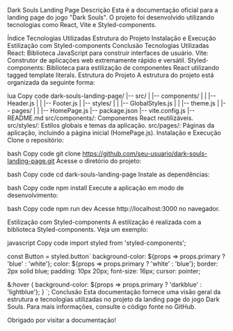 Dark Souls Landing Page
Descrição
Esta é a documentação oficial para a landing page do jogo "Dark Souls". O projeto foi desenvolvido utilizando tecnologias como React, Vite e Styled-components.

Índice
Tecnologias Utilizadas
Estrutura do Projeto
Instalação e Execução
Estilização com Styled-components
Conclusão
Tecnologias Utilizadas
React: Biblioteca JavaScript para construir interfaces de usuário.
Vite: Construtor de aplicações web extremamente rápido e versátil.
Styled-components: Biblioteca para estilização de componentes React utilizando tagged template literals.
Estrutura do Projeto
A estrutura do projeto está organizada da seguinte forma:

lua
Copy code
dark-souls-landing-page/
|-- src/
|   |-- components/
|   |   |-- Header.js
|   |   |-- Footer.js
|   |-- styles/
|   |   |-- GlobalStyles.js
|   |   |-- theme.js
|   |-- pages/
|   |   |-- HomePage.js
|-- package.json
|-- vite.config.js
|-- README.md
src/components/: Componentes React reutilizáveis.
src/styles/: Estilos globais e temas da aplicação.
src/pages/: Páginas da aplicação, incluindo a página inicial (HomePage.js).
Instalação e Execução
Clone o repositório:

bash
Copy code
git clone https://github.com/seu-usuario/dark-souls-landing-page.git
Acesse o diretório do projeto:

bash
Copy code
cd dark-souls-landing-page
Instale as dependências:

bash
Copy code
npm install
Execute a aplicação em modo de desenvolvimento:

bash
Copy code
npm run dev
Acesse http://localhost:3000 no navegador.

Estilização com Styled-components
A estilização é realizada com a biblioteca Styled-components. Veja um exemplo:

javascript
Copy code
import styled from 'styled-components';

const Button = styled.button`
  background-color: ${props => props.primary ? 'blue' : 'white'};
  color: ${props => props.primary ? 'white' : 'blue'};
  border: 2px solid blue;
  padding: 10px 20px;
  font-size: 16px;
  cursor: pointer;

  &:hover {
    background-color: ${props => props.primary ? 'darkblue' : 'lightblue'};
  }
`;
Conclusão
Esta documentação fornece uma visão geral da estrutura e tecnologias utilizadas no projeto da landing page do jogo Dark Souls. Para mais informações, consulte o código fonte no GitHub.

Obrigado por visitar a documentação!

